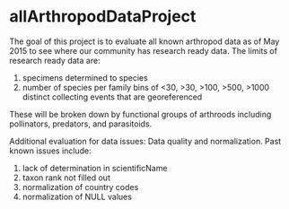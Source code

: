 # allArthropodDataProject

The goal of this project is to evaluate all known arthropod data as of May 2015 to see where our community has research ready data. The limits of research ready data are:

1. specimens determined to species
2. number of species per family bins of <30, >30, >100, >500, >1000 distinct collecting events that are georeferenced

These will be broken down by functional groups of arthroods including pollinators, predators, and parasitoids.


Additional evaluation for data issues:
Data quality and normalization. Past known issues include:
1) lack of determination in scientificName
2) taxon rank not filled out
3) normalization of country codes
4) normalization of NULL values
